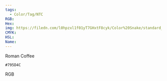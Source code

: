 ```yaml
---
tags:
  - Color/Tag/NTC
RGB:
Hex:
img: https://filedn.com/l0hpzxl1f01yT7GHxtF8cyk/Color%20Snake/standard_csv_to_svg/%23/795D4C.svg
CMYK:
HSL:
Name:
---
```

Roman Coffee
```palette
#795D4C
```
RGB
